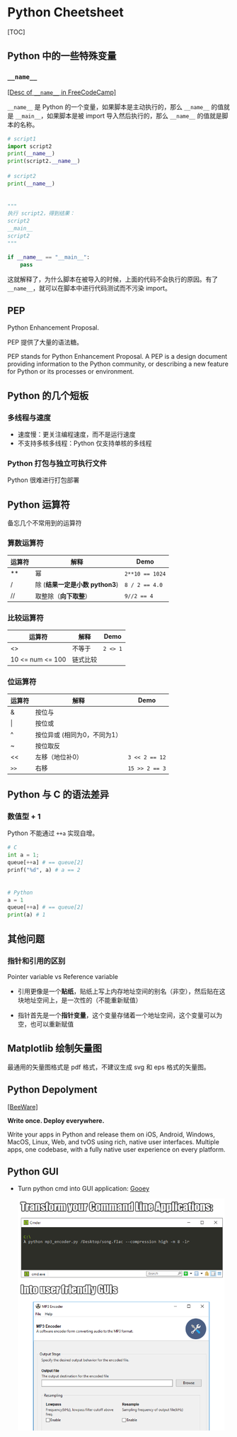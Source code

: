 # Python Cheetsheet

[TOC]

## Python 中的一些特殊变量

### `__name__`

[[Desc of `__name__` in FreeCodeCamp]](https://www.freecodecamp.org/news/whats-in-a-python-s-name-506262fe61e8/)

`__name__` 是 Python 的一个变量，如果脚本是主动执行的，那么 `__name__` 的值就是 `__main__`，如果脚本是被 import 导入然后执行的，那么 `__name__` 的值就是脚本的名称。

```python
# script1
import script2
print(__name__)
print(script2.__name__)

# script2
print(__name__)


"""
执行 script2，得到结果：
script2
__main__
script2
"""
```



```python
if __name__ == "__main__":
    pass
```

这就解释了，为什么脚本在被导入的时候，上面的代码不会执行的原因。有了 `__name__`，就可以在脚本中进行代码测试而不污染 import。

## PEP

Python Enhancement Proposal.

PEP 提供了大量的语法糖。

PEP stands for Python Enhancement Proposal. A PEP is a design document providing information to the Python community, or describing a new feature for Python or its processes or environment. 

## Python 的几个短板

### 多线程与速度

* 速度慢：更关注编程速度，而不是运行速度
* 不支持多核多线程：Python 仅支持单核的多线程

### Python 打包与独立可执行文件

Python 很难进行打包部署

## Python 运算符

备忘几个不常用到的运算符

### 算数运算符

| 运算符 | 解释                            | Demo            |
| ------ | ------------------------------- | --------------- |
| **     | 幂                              | `2**10 == 1024` |
| /      | 除 (**结果一定是小数 python3**) | `8 / 2 == 4.0`  |
| //     | 取整除（**向下取整**）          | `9//2 == 4`     |

### 比较运算符

| 运算符           | 解释     | Demo     |
| ---------------- | -------- | -------- |
| <>               | 不等于   | `2 <> 1` |
| 10 <= num <= 100 | 链式比较 |          |

### 位运算符

| 运算符 | 解释                         | Demo           |
| ------ | ---------------------------- | -------------- |
| &      | 按位与                       |                |
| \|     | 按位或                       |                |
| ^      | 按位异或 (相同为0，不同为1） |                |
| ~      | 按位取反                     |                |
| <<     | 左移（地位补0）              | `3 << 2 == 12` |
| `>>`   | 右移                         | `15 >> 2 == 3` |

## Python 与 C 的语法差异

### 数值型 + 1

Python 不能通过 `++a` 实现自增。

```python
# C
int a = 1;
queue[++a] # == queue[2]
prinf("%d", a) # a == 2


# Python
a = 1
queue[++a] # == queue[2]
print(a) # 1
```

## 其他问题

### 指针和引用的区别

Pointer variable vs Reference variable

* 引用更像是一个**贴纸**，贴纸上写上内存地址空间的别名（非空），然后贴在这块地址空间上，是一次性的（不能重新赋值）

* 指针首先是一个**指针变量**，这个变量存储着一个地址空间，这个变量可以为空，也可以重新赋值

## Matplotlib 绘制矢量图

最通用的矢量图格式是 pdf 格式，不建议生成 svg 和 eps 格式的矢量图。

## Python Depolyment

[[BeeWare]](https://beeware.org/)

**Write once. Deploy everywhere.**

Write your apps in Python and release them on iOS, Android, Windows, MacOS, Linux, Web, and tvOS using rich, native user interfaces. Multiple apps, one codebase, with a fully native user experience on every platform.

## Python GUI

* Turn python cmd into GUI application: [Gooey](https://github.com/chriskiehl/Gooey)

  <img align="left" src="assets/image-20200828091512198.png" alt="image-20200828091512198" style="zoom:67%;" />